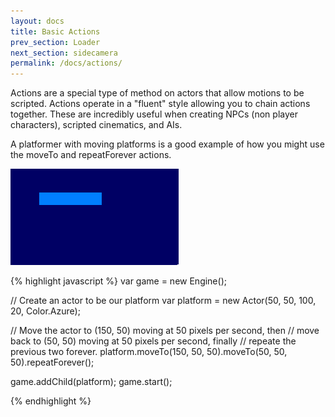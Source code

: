 ```yaml
---
layout: docs
title: Basic Actions
prev_section: Loader
next_section: sidecamera
permalink: /docs/actions/
---
```


Actions are a special type of method on actors that allow motions to be scripted. 
Actions operate in a "fluent" style allowing you to chain actions together.
These are incredibly useful when creating NPCs (non player characters), scripted
cinematics, and AIs.

A platformer with moving platforms is a good example of how you might use the moveTo 
and repeatForever actions. 
<div class="align-center">
   <img class="border" src="/img/PlatformAction.gif">
</div>

{% highlight javascript %}
var game = new Engine();

// Create an actor to be our platform
var platform = new Actor(50, 50, 100, 20, Color.Azure);

// Move the actor to (150, 50) moving at 50 pixels per second, then
// move back to (50, 50) moving at 50 pixels per second, finally
// repeate the previous two forever.
platform.moveTo(150, 50, 50).moveTo(50, 50, 50).repeatForever();

game.addChild(platform);
game.start();

{% endhighlight %}

